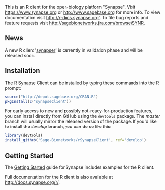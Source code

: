 This is an R client for the open-biology platform "Synapse". Visit https://www.synapse.org or http://www.sagebase.org for more info. To view documentation visit http://r-docs.synapse.org/. To file bug reports and feature requests visit http://sagebionetworks.jira.com/browse/SYNR.

## News
A new R client '[synapser](https://github.com/Sage-Bionetworks/synapser)' is currently in validation phase and will be released soon.

## Installation

The R Synapse Client can be installed by typing these commands into the R prompt:

```R
source("http://depot.sagebase.org/CRAN.R")
pkgInstall(c("synapseClient"))
```

For early access to new and possibly not-ready-for-production features, you can install directly from GitHub using the `devtools` package. The _master_ branch will usually mirror the released version of the package. If you'd like to install the _develop_ branch, you can do so like this:

```R
library(devtools)
install_github('Sage-Bionetworks/rSynapseClient', ref='develop')
```

## Getting Started

The [Getting Started](http://docs.synapse.org/articles/getting_started.html) guide for Synapse includes examples for the R client.

Full documentation for the R client is also available at http://docs.synapse.org/r/.


